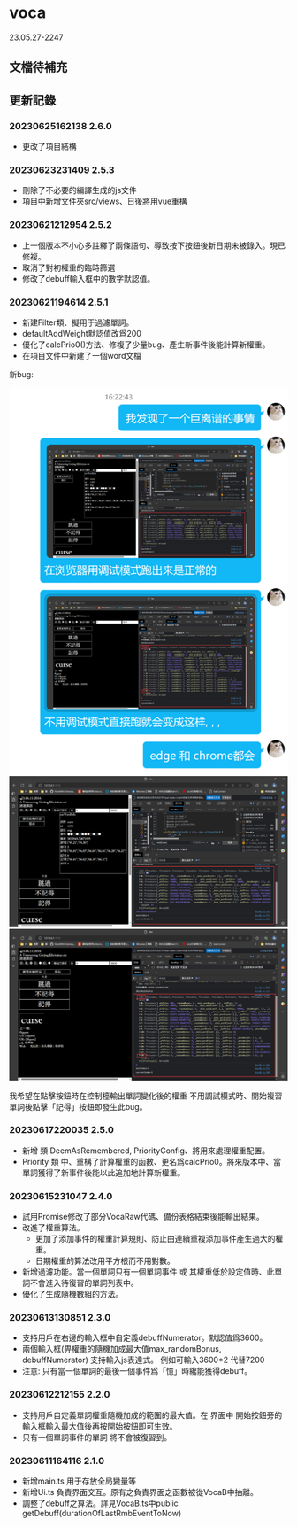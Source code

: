 # voca

23.05.27-2247

## 文檔待補充

## 更新記錄

### 20230625162138 2.6.0

* 更改了項目結構

### 20230623231409 2.5.3

* 刪除了不必要的編譯生成的js文件
* 項目中新增文件夾src/views、日後將用vue重構

### 20230621212954 2.5.2

* 上一個版本不小心多註釋了兩條語句、導致按下按鈕後新日期未被錄入。現已修複。
* 取消了對初權重的臨時篩選
* 修改了debuff輸入框中的數字默認值。


### 20230621194614 2.5.1

* 新建Filter類、擬用于過濾單詞。
* defaultAddWeight默認值改爲200
* 優化了calcPrio0()方法、修複了少量bug、產生新事件後能計算新權重。
* 在項目文件中新建了一個word文檔

新bug:

![Alt text](./img/20230621195831.png)
![Alt text](./img/20230621195842.png)
![Alt text](./img/20230621195848.png)

我希望在點擊按鈕時在控制檯輸出單詞變化後的權重
不用調試模式時、開始複習單詞後點擊「記得」按鈕即發生此bug。

### 20230617220035 2.5.0

* 新增 類 DeemAsRemembered, PriorityConfig、將用來處理權重配置。
* Priority 類 中、重構了計算權重的函數、更名爲calcPrio0。將來版本中、當單詞獲得了新事件後能以此追加地計算新權重。

### 20230615231047 2.4.0

* 試用Promise修改了部分VocaRaw代碼、備份表格結束後能輸出結果。
* 改進了權重算法。
  - 更加了添加事件的權重計算規則、防止由連續重複添加事件產生過大的權重。
  - 日期權重的算法改用平方根而不用對數。
* 新增過濾功能。當一個單詞只有一個單詞事件 或 其權重低於設定值時、此單詞不會進入待復習的單詞列表中。
* 優化了生成隨機數組的方法。

### 20230613130851 2.3.0

* 支持用戶在右邊的輸入框中自定義debuffNumerator。默認值爲3600。
* 兩個輸入框(畀權重的隨機加成最大值max_randomBonus, debuffNumerator) 支持輸入js表達式。 例如可輸入3600*2 代替7200
* 注意: 只有當一個單詞的最後一個事件爲「憶」時纔能獲得debuff。

### 20230612212155 2.2.0

* 支持用戶自定義單詞權重隨機加成的範圍的最大值。在 界面中 開始按鈕旁的輸入框輸入最大值後再按開始按鈕即可生效。
* 只有一個單詞事件的單詞 將不會被復習到。

### 20230611164116 2.1.0

* 新增main.ts 用于存放全局變量等
* 新增Ui.ts 負責界面交互。原有之負責界面之函數被從VocaB中抽離。
* 調整了debuff之算法。詳見VocaB.ts中public getDebuff(durationOfLastRmbEventToNow)
